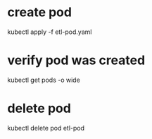 # create pod
kubectl apply -f etl-pod.yaml

# verify pod was created 
kubectl get pods -o wide

# delete pod
kubectl delete pod etl-pod